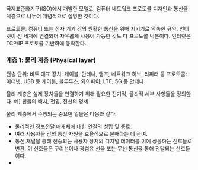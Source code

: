국제표준화기구(ISO)에서 개발한 모델로, 컴퓨터 네트워크 프로토콜 디자인과 통신을 계층으로 나누어 개념적으로 설명한 것이다.

프로토콜: 컴퓨터 또는 전자 기기 간의 원활한 통신을 위해 지키기로 약속한 규약.
		 인터넷이 전 세계에 연결되어 자유롭게 사용이 가능한 것도 다 프로토콜 덕분이다.
		 인터넷은 TCP/IP 프로토콜 기반하에 동작한다.

### 계층 1: 물리 계층 (Physical layer)
전송 단위: 비트
대표 장치: 케이블, 안테나, 앰프, 네트워크 허브, 리피터 등
프로토콜: 이더넷, USB 등 케이블, 블루투스, 와이파이, LTE, 5G 등 안테나

물리 계층은 실제 장치들을 연결하기 위해 필요한 전기적, 물리적 세부 사항들을 정의한다.
예) 핀들의 배치, 전압, 전선의 명세 

물리 계층에서 수행되는 중요한 일들은 다음과 같다.
- 물리적인 정보전달 매개체에 대한 연결의 성립 및 종료.
- 여러 사용자들 간의 통신 자원을 효율적으로 분배하는 데 관여.
- 통신 채널을 통해 전송되는 사용자 장치의 디지털 데이터를 이에 상응하는 신호들로 변환. 이 신호들은 구리선이나 광섬유 선을 또는 무선 통신을 통해 전달되는 신호들이다. 
- 
